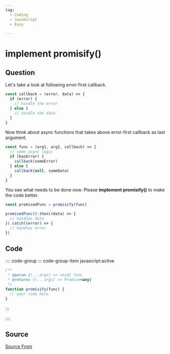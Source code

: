 ```yaml
---
tag:
  - Coding
  - JavaScript
  - Easy

---
```

  
# implement promisify()

## Question
Let's take a look at following error-first callback.

```js
const callback = (error, data) => {
  if (error) {
    // handle the error
  } else {
    // handle the data
  }
}
```

Now think about async functions that takes above error-first callback as last argument.

```js
const func = (arg1, arg2, callback) => {
  // some async logic
  if (hasError) {
    callback(someError)
  } else {
    callback(null, someData)
  }
}
```

You see what needs to be done now. Please **implement promisify()** to make the code better.

```js
const promisedFunc = promisify(func)

promisedFunc().then((data) => {
  // handles data
}).catch((error) => {
  // handles error
})
```

## Code
:::: code-group
::: code-group-item javascript:active
```javascript
/**
 * @param {(...args) => void} func
 * @returns {(...args) => Promise<any}
 */
function promisify(func) {
  // your code here
}
```
:::
    
::::



##  Source
[Source From](https://bigfrontend.dev/problem/promisify)

  